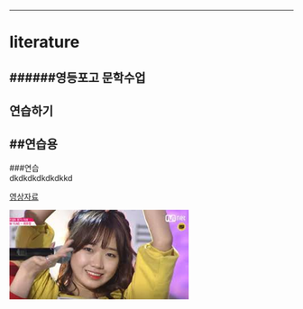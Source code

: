 ---
# literature  
######영등포고 문학수업  
------
연습하기
-
##연습용  
--
###연습  
dkdkdkdkdkdkkd  

[영상자료](https://youtu.be/5hOD8TmwRAc)

![사진](https://github.com/Parksoohyun/literature/blob/gh-pages/%EB%8B%A4%EC%9A%B4%EB%A1%9C%EB%93%9C%20(3).jpg)
